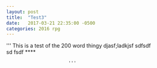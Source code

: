 ```yaml
---
layout: post
title:  "Test3"
date:   2017-03-21 22:35:00 -0500
categories: 2016 rpg
---
```

'''
This is a test of the 200 word thingy
 djasf;ladkjsf
                 sdfsdf  
				  sd fsdf
				           ****
						   
						   '''


